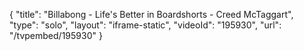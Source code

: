 {
    "title": "Billabong - Life's Better in Boardshorts - Creed McTaggart",
    "type": "solo",
    "layout": "iframe-static",
    "videoId": "195930",
    "url": "\/tvpembed\/195930"
}